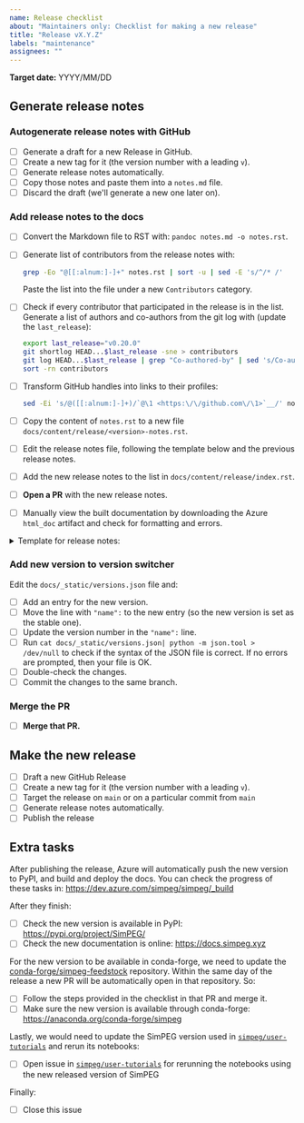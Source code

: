 ```yaml
---
name: Release checklist
about: "Maintainers only: Checklist for making a new release"
title: "Release vX.Y.Z"
labels: "maintenance"
assignees: ""
---
```


<!-- Optional -->

**Target date:** YYYY/MM/DD

## Generate release notes

### Autogenerate release notes with GitHub

- [ ] Generate a draft for a new Release in GitHub.
- [ ] Create a new tag for it (the version number with a leading `v`).
- [ ] Generate release notes automatically.
- [ ] Copy those notes and paste them into a `notes.md` file.
- [ ] Discard the draft (we'll generate a new one later on).

### Add release notes to the docs

- [ ] Convert the Markdown file to RST with: `pandoc notes.md -o notes.rst`.
- [ ] Generate list of contributors from the release notes with:
  ```bash
  grep -Eo "@[[:alnum:]-]+" notes.rst | sort -u | sed -E 's/^/* /'
  ```
  Paste the list into the file under a new `Contributors` category.
- [ ] Check if every contributor that participated in the release is in the
  list. Generate a list of authors and co-authors from the git log with (update
  the `last_release`):
  ```bash
  export last_release="v0.20.0"
  git shortlog HEAD...$last_release -sne > contributors
  git log HEAD...$last_release | grep "Co-authored-by" | sed 's/Co-authored-by://' | sed 's/^[[:space:]]*/ /' | sort | uniq -c | sort -nr | sed 's/^ //' >> contributors
  sort -rn contributors
  ```
- [ ] Transform GitHub handles into links to their profiles:
  ```bash
  sed -Ei 's/@([[:alnum:]-]+)/`@\1 <https:\/\/github.com\/\1>`__/' notes.rst
  ```
- [ ] Copy the content of `notes.rst` to a new file
  `docs/content/release/<version>-notes.rst`.
- [ ] Edit the release notes file, following the template below and the
  previous release notes.
- [ ] Add the new release notes to the list in `docs/content/release/index.rst`.
- [ ] **Open a PR** with the new release notes.
- [ ] Manually view the built documentation by downloading the Azure `html_doc`
  artifact and check for formatting and errors.


<details>
<summary>Template for release notes:</summary>

```rst
.. _<VERSION>_notes:

===========================
SimPEG <VERSION> Release Notes
===========================

MONTH DAYth, YEAR

.. contents:: Highlights
    :depth: 3

Updates
=======

New features
------------

..
    list new features under subheadings, include link to related PRs

Documentation
-------------

..
    list improvements to documentation

Bugfixes
--------

..
    list bugfixes, include link to related PRs

Breaking changes
----------------

..
    list breaking changes introduced in this new release, include link to
    releated PRs

Contributors
============

..
    paste list of contributors that was generated in `notes.rst`

Pull Requests
=============

..
    paste list of PRs that were copied to `notes.rst`
```

</details>


### Add new version to version switcher

Edit the `docs/_static/versions.json` file and:

- [ ] Add an entry for the new version.
- [ ] Move the line with `"name":` to the new entry (so the new version is set
  as the stable one).
- [ ] Update the version number in the `"name":` line.
- [ ] Run `cat docs/_static/versions.json| python -m json.tool > /dev/null` to
  check if the syntax of the JSON file is correct. If no errors are prompted,
  then your file is OK.
- [ ] Double-check the changes.
- [ ] Commit the changes to the same branch.

### Merge the PR

- [ ] **Merge that PR.**

## Make the new release

- [ ] Draft a new GitHub Release
- [ ] Create a new tag for it (the version number with a leading `v`).
- [ ] Target the release on `main` or on a particular commit from `main`
- [ ] Generate release notes automatically.
- [ ] Publish the release

## Extra tasks

After publishing the release, Azure will automatically push the new version to
PyPI, and build and deploy the docs. You can check the progress of these tasks
in: https://dev.azure.com/simpeg/simpeg/_build

After they finish:

- [ ] Check the new version is available in PyPI: https://pypi.org/project/SimPEG/
- [ ] Check the new documentation is online: https://docs.simpeg.xyz

For the new version to be available in conda-forge, we need to update the
[conda-forge/simpeg-feedstock](https://github.com/conda-forge/simpeg-feedstock)
repository. Within the same day of the release a new PR will be automatically
open in that repository. So:

- [ ] Follow the steps provided in the checklist in that PR and merge it.
- [ ] Make sure the new version is available through conda-forge: https://anaconda.org/conda-forge/simpeg

Lastly, we would need to update the SimPEG version used in
[`simpeg/user-tutorials`](https://github.com/simpeg/user-tutorials) and rerun
its notebooks:

- [ ] Open issue in
  [`simpeg/user-tutorials`](https://github.com/simpeg/user-tutorials) for
  rerunning the notebooks using the new released version of SimPEG

Finally:

- [ ] Close this issue
